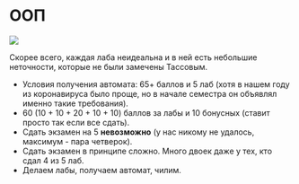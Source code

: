 # ООП

![](https://sun9-52.userapi.com/impf/RXoRVNUykWdraZ7rBd0z_Zh_-2ZuYR_NTvxuMg/5zh_7sPiEkc.jpg?size=225x176&quality=90&proxy=1&sign=27e0a744c443dda49432648ca6c7e437)

Скорее всего, каждая лаба неидеальна и в ней есть небольшие неточности, которые не были замечены Тассовым.

* Условия получения автомата: 65+ баллов и 5 лаб (хотя в нашем году из коронавируса было проще, но в начале семестра он объявлял именно такие требования).  
* 60 (10 + 10 + 20 + 10 + 10) баллов за лабы и 10 бонусных (ставит просто так если все сдать).  
* Сдать экзамен на 5 **невозможно** (у нас никому не удалось, максимум - пара четверок).
* Сдать экзамен в принципе сложно. Много двоек даже у тех, кто сдал 4 из 5 лаб.
* Делаем лабы, получаем автомат, чилим.
